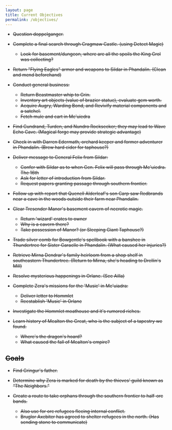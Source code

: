 ```yaml
---
layout: page
title: Current Objectives
permalink: /objectives/
---
```

- <s>Question doppelganger.<s>

- <s>Complete a final search through Cragmaw Castle. (using Detect Magic)<s>
  - <s>Look for basement/dungeon, where are all the spoils the King Grol was collecting?<s>

- <s>Return "Flying Eagles" armor and weapons to Sildar in Phandalin. (Clean and mend beforehand)<s>

- Conduct general business:
  - <s>Return Beastmaster whip to Grin.<s>
  - <s>Inventory art objects (value of brazier statue), evaluate gem worth.<s>
  - <s>Acquire Augry, Warding Bond, and Revivify material components<s> and a satchel.
  - Fetch mule and cart in Me'uiedra

- Find <s>Gundrand<s>, Turden, and Nundro Rockseeker; they may lead to Wave Echo Cave. (Magical forge may provide strategic advantage)

- Check in with Darren Edermath, orchard keeper and former adventurer in Phandalin. (Brew hard cider for taphouse?)

- Deliver message to General Felix from Sildar:
  - <s>Confer with Sildar as to when Gen. Felix will pass through Me'uiedra.<s> The 16th
  - <s>Ask for letter of introduction from Sildar.<s>
  - Request papers granting passage through southern frontier.

- Follow up with report that Quenell Alderleaf's son Carp saw Redbrands near a cave in the woods outside their farm near Phandalin.

- Clear Tresender Manor's basement cavern of necrotic magic.
  - Return 'wizard' crates to owner
  - Why is a cavern there?
  - <s>Take possession of Manor?<s> (or Sleeping Giant Taphouse?)

- Trade silver comb for Bowgentle's spellbook with a banshee in Thundertree for Sister Garaelle in Phandalin. (What caused her injuries?)

- Retrieve Mirna Dendrar's family heirloom from a shop shelf in southeastern Thundertree. (Return to Mirna, she's heading to Drellin's Mill)

- Resolve mysterious happenings in Orlane. (See Ailla)

- Complete Zera's missions for the 'Music' in Me'uiadra:
  - Deliver letter to Hommlet
  - Reestablish 'Music' in Orlane

- Investigate the Hommlet moathouse and it's rumored riches.

- Learn history of Mealton the Great, who is the subject of a tapestry we found.
  - Where's the dragon's hoard?
  - What caused the fall of Mealton's empire?

## Goals

- Find Gringur's father.

- Determine why Zera is marked for death by the thieves’ guild known as “The Neighbors.”

- Create a route to take orphans through the southern frontier to half-orc bands.
  - Also use for orc refugees fleeing internal conflict.
  - Bruglor Axebiter has agreed to shelter refugees in the north. (Has sending stone to communicate)

